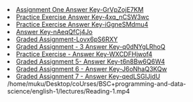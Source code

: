 <li><a href="English 1 - Assignment One   Answer Key-GrVpZojE7KM.mp4" title="English 1">Assignment One   Answer Key-GrVpZojE7KM</a></li>
<li><a href="English 1 - Practice Exercise   Answer Key-4xq_nCSW3wc.mp4" title="English 1">Practice Exercise   Answer Key-4xq_nCSW3wc</a></li>
<li><a href="English 1 - Practice Exercise   Answer Key-iGgneSMdmu4.mp4" title="English 1">Practice Exercise   Answer Key-iGgneSMdmu4</a></li>
<li><a href="Graded Assignment 1 - Answer Key-nAeqQfCj4Jo.mp4" title="Graded Assignment 1">Answer Key-nAeqQfCj4Jo</a></li>
<li><a href="Week 1 - Graded Assignment-Lovx6pS6RXY.mp4" title="Week 1">Graded Assignment-Lovx6pS6RXY</a></li>
<li><a href="week 3 - Graded Assignment - 3  Answer Key-q0dNYgLRhoQ.mp4" title="week 3">Graded Assignment - 3  Answer Key-q0dNYgLRhoQ</a></li>
<li><a href="Week 3 - Practice Exercise - Answer Key-WXCDFHjwof4.mp4" title="Week 3">Practice Exercise - Answer Key-WXCDFHjwof4</a></li>
<li><a href="Week 5 - Graded Assignment 5- Answer Key-t6n8Bw6Q6W4.mp4" title="Week 5">Graded Assignment 5- Answer Key-t6n8Bw6Q6W4</a></li>
<li><a href="week 6 - Graded Assignment 6 - Answer Key-J6oNhaQ3KQw.mp4" title="week 6">Graded Assignment 6 - Answer Key-J6oNhaQ3KQw</a></li>
<li><a href="week 7 - Graded Assignment 7 -  Answer Key-qedLSGIJjdU.mp4" title="week 7">Graded Assignment 7 -  Answer Key-qedLSGIJjdU</a></li>/home/muku/Desktop/coUrses/BSC+programming-and-data-science/english-1/lectures/Reading-1.mp4